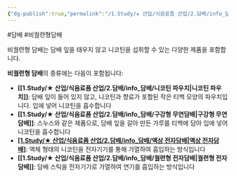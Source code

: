 ```yaml
---
{"dg-publish":true,"permalink":"/1.Study/★ 산업/식음료픔 산업/2.담배/info_담배/비궐련형 담배/","created":"2024-09-03T13:55:01.440+09:00","updated":"2025-07-29T14:13:25.948+09:00"}
---
```


#담배 #비궐련형담배


비궐련형 담배는 담배 잎을 태우지 않고 니코틴을 섭취할 수 있는 다양한 제품을 포함합니다.

**비궐련형 담배**의 종류에는 다음이 포함됩니다:

- **[[1.Study/★ 산업/식음료픔 산업/2.담배/info_담배/니코틴 파우치\|니코틴 파우치]]**: 담배 잎이 들어 있지 않고, 니코틴과 향료가 포함된 작은 티백 모양의 파우치입니다. 입에 넣어 니코틴을 흡수합니다
- **[[1.Study/★ 산업/식음료픔 산업/2.담배/info_담배/구강형 무연담배\|구강형 무연담배]]**: 스누스와 같은 제품으로, 담배 잎을 갈아 만든 가루를 티백에 담아 입에 넣어 니코틴을 흡수합니다
- **[[1.Study/★ 산업/식음료픔 산업/2.담배/info_담배/액상 전자담배\|액상 전자담배]]([[2.개별종목/VAPE\|VAPE]])**: 액체 형태의 니코틴을 전자기기를 통해 가열하여 흡입하는 방식입니다
- **[[1.Study/★ 산업/식음료픔 산업/2.담배/info_담배/궐련형 전자담배\|궐련형 전자담배]]**: 담배 스틱을 전자기기로 가열하여 연기를 흡입하는 방식입니다